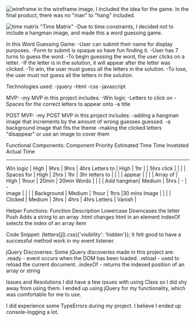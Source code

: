 ![wireframe](https://git.generalassemb.ly/jkarlin929/PROJECT-1-PROMPT/blob/master/project1wireframe.JPG "Wireframe")
in the wireframe image, I included the idea for the game.
In the final product, there was no "man" to "hang" included.

![time matrix](https://git.generalassemb.ly/jkarlin929/PROJECT-1-PROMPT/blob/master/timematrix.JPG) "Time Matrix"
-Due to time constraints, I decided not to include a hangman image, and made this a word guessing game.

In this Word Guessing Game:
-User can submit their name for display purposes.
-Form to submit is opaque so have fun finding it.
-User has 7 turns to guess the word.
-To begin guessing the word, the user clicks on a letter.
-If the letter is in the solution, it will appear after the letter was clicked.
-To win, the user must guess all the letters in the solution.
-To lose, the user must not guess all the letters in the solution.

Technologies used:
-jquery
-html
-css
-javascript

MVP:
-my MVP in this project includes:
    -Win logic
    -Letters to click on
    -Spaces for the correct letters to appear onto
    -a title

POST MVP:
-my POST MVP in this project includes:
    -adding a hangman image that increments by the amount of wrong guesses guessed.
    -a background image that fits the theme
    -making the clicked letters "disappear" or use an image to cover them

Functional Components:
Component   Priority    Estimated Time  Time Invetsted  Actual Time
____________________________________________________________________
Win logic  | High      | 9hrs           | 9hrs          | 4hrs
Letters to | High      | 1hr            |               | 5hrs
click      |           |                |               |
Spaces for | High      |  2hrs          |  1hr          | 3hr
letters to |           |                |               |
appear     |           |                |               |
Array of   | High      |  1hour         |  20min        | 20min
Words      |           |                |               |
Add hangman| Medium    |  5hrs          |  -            |   -      
image      |           |                |               |
Background | Medium    | 1hour          | 1hrs          |30 mins
Image      |           |                |               |
Clicked    | Medium    | 3hrs           | 4hrs          |  4hrs
Letters    |
Vanish     |

Helper Functions:
Function                    Description
Lowercase                   Downcases the letter
Push                        Adds a string to an array
.html                       changes html in an element
indexOf                     selects the index of an array item

Code Snippet:
$($letters[j]).css({'visibility': 'hidden'});
It felt good to have a successful method work
in my event listener. 

jQuery Discoveries:
Some jQuery discoveries made in this project are:
.ready - event occurs when the DOM has been loaded.
.reload - used to reload the current document.
.indexOf - returns the indexed position of an array or string

Issues and Resolutions
I did have a few issues with using Class so I did shy away from using them.
I ended up using jQuery for my functionality, which was comfortable for me to use.

I did experience some TypeErrors during my project.
I believe I ended up console-logging a lot.
